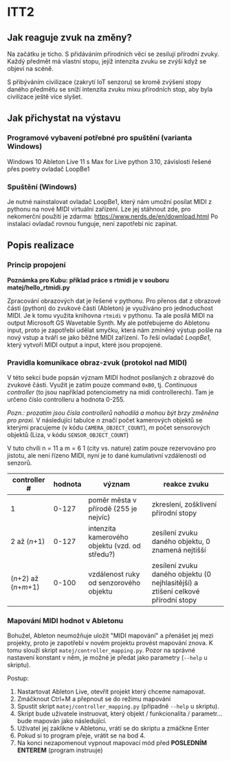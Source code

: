 # ITT2

## Jak reaguje zvuk na změny?
Na začátku je ticho.
S přidáváním přírodních věcí se zesilují přírodní zvuky. Každý předmět má vlastní stopu, jejíž intenzita zvuku se zvýší když se objeví na scéně.

S přibýváním civilizace (zakrytí IoT senzoru) 
se kromě zvýšení stopy daného předmětu se sníží intenzita zvuku mixu přírodních stop, aby byla civilizace ještě více slyšet.


## Jak přichystat na výstavu
### Programové vybavení potřebné pro spuštění (varianta Windows)
Windows 10
Ableton Live 11 s Max for Live
python 3.10, závislosti řešené přes poetry
ovladač LoopBe1

### Spuštění (Windows)
Je nutné nainstalovat ovladač LoopBe1, který nám umožní posílat MIDI z pythonu na nové MIDI virtuální zařízení.
Lze jej stáhnout zde, pro nekomerční použití je zdarma:
https://www.nerds.de/en/download.html
Po instalaci ovladač rovnou funguje, není zapotřebí nic zapínat.

## Popis realizace

### Princip propojení
**Poznámka pro Kubu: příklad práce s rtmidi je v souboru matej/hello_rtmidi.py**

Zpracování obrazových dat je řešené v pythonu. 
Pro přenos dat z obrazové části (python) do zvukové části (Ableton) je využíváno pro jednoduchost MIDI.
Je k tomu využita knihovna `rtmidi` v pythonu. Ta ale posílá MIDI na output Microsoft GS Wavetable Synth.
My ale potřebujeme do Abletonu input, proto je zapotřebí udělat smyčku, která nám zmíněný výstup pošle na nový vstup a tváří se jako běžné MIDI zařízení. 
To řeší ovladač *LoopBe1*, který vytvoří MIDI output a input, které jsou propojené. 

### Pravidla komunikace obraz-zvuk (protokol nad MIDI)
V této sekci bude popsán význam MIDI hodnot posílaných z obrazové do zvukové části.
Využit je zatím pouze command `0xB0`, tj. *Continuous controller* (to jsou například potenciometry na midi controllerech). Tam je určeno číslo controlleru a hodnota 0-255.

*Pozn.: prozatím jsou čísla controllerů nahodilá a mohou být brzy změněna pro praxi.*
V následující tabulce *n* značí počet kamerových objektů 
se kterými pracujeme (v kódu `CAMERA_OBJECT_COUNT`), 
*m* počet sensorových objektů (Liza, v kódu `SENSOR_OBJECT_COUNT`)


V tuto chvíli n = 11 a m = 6
1 (city vs. nature) zatím pouze rezervováno pro jistotu, ale není řízeno MIDI, nyní je to dané kumulativní vzdáleností od senzorů.

| controller #           | hodnota | význam                                         | reakce zvuku                                                                     |
| ---------------------- | ------- | ---------------------------------------------- | -------------------------------------------------------------------------------- |
| 1                      | 0-127   | poměr města v přírodě (255 je nejvíc)          | zkreslení, zošklivení přírodní stopy                                             |
| 2 až (*n*+1)           | 0-127   | intenzita kamerového objektu (vzd. od středu?) | zesílení zvuku daného objektu, 0 znamená nejtišší                                |
| (*n*+2) až (*n*+*m*+1) | 0-100   | vzdálenost ruky od senzorového objektu         | zesílení zvuku daného objektu (0 nejhlasitější) a ztišení celkové přírodní stopy |

### Mapování MIDI hodnot v Abletonu
Bohužel, Ableton neumožňuje uložit "MIDI mapování" a přenášet jej mezi projekty, proto je zapotřebí v novém projektu provést mapování znova.
K tomu slouží skript `matej/controller_mapping.py`.
Pozor na správné nastavení konstant v něm, je možné je předat jako parametry (`--help` u skriptu).

Postup:
1. Nastartovat Ableton Live, otevřít projekt který chceme namapovat.
2. Zmáčknout Ctrl+M a přepnout se do režimu mapování 
3. Spustit skript `matej/controller_mapping.py` (případně `--help` u skriptu).
4. Skript bude uživatele instruovat, který objekt / funkcionalita / parametr... bude mapován jako následující.
5. Uživatel jej zaklikne v Abletonu, vrátí se do skriptu a zmáčkne Enter
6. Pokud si to program přeje, vrátit se na bod 4.
7. Na konci nezapomenout vypnout mapovací mód před **POSLEDNÍM ENTEREM** (program instruuje)
